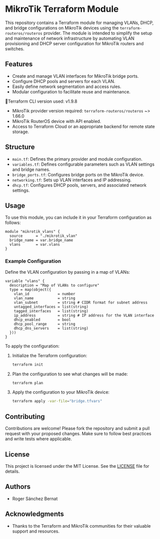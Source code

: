 # MikroTik Terraform Module

This repository contains a Terraform module for managing VLANs, DHCP, and bridge configurations on MikroTik devices using the `terraform-routeros/routeros` provider. The module is intended to simplify the setup and maintenance of network infrastructure by automating VLAN provisioning and DHCP server configuration for MikroTik routers and switches.

## Features
- Create and manage VLAN interfaces for MikroTik bridge ports.
- Configure DHCP pools and servers for each VLAN.
- Easily define network segmentation and access rules.
- Modular configuration to facilitate reuse and maintenance.

Terraform CLI version used: v1.9.8
- MikroTik provider version required: `terraform-routeros/routeros` ~> 1.66.0
- MikroTik RouterOS device with API enabled.
- Access to Terraform Cloud or an appropriate backend for remote state storage.

## Structure
- `main.tf`: Defines the primary provider and module configuration.
- `variables.tf`: Defines configurable parameters such as VLAN settings and bridge names.
- `bridge_ports.tf`: Configures bridge ports on the MikroTik device.
- `networking.tf`: Sets up VLAN interfaces and IP addressing.
- `dhcp.tf`: Configures DHCP pools, servers, and associated network settings.

## Usage
To use this module, you can include it in your Terraform configuration as follows:

```hcl
module "mikrotik_vlans" {
  source      = "./mikrotik_vlan"
  bridge_name = var.bridge_name
  vlans       = var.vlans
}
```

### Example Configuration
Define the VLAN configuration by passing in a map of VLANs:

```hcl
variable "vlans" {
  description = "Map of VLANs to configure"
  type = map(object({
    vlan_id             = number
    vlan_name           = string
    vlan_subnet         = string # CIDR format for subnet address
    untagged_interfaces = list(string)
    tagged_interfaces   = list(string)
    ip_address          = string # IP address for the VLAN interface
    dhcp_enabled        = bool
    dhcp_pool_range     = string
    dhcp_dns_servers    = list(string)
  }))
}
```

To apply the configuration:

1. Initialize the Terraform configuration:
   ```sh
   terraform init
   ```

2. Plan the configuration to see what changes will be made:
   ```sh
   terraform plan
   ```

3. Apply the configuration to your MikroTik device:
   ```sh
   terraform apply -var-file="bridge.tfvars"
   ```


## Contributing
Contributions are welcome! Please fork the repository and submit a pull request with your proposed changes. Make sure to follow best practices and write tests where applicable.

## License
This project is licensed under the MIT License. See the [LICENSE](LICENSE) file for details.

## Authors
- Roger Sánchez Bernat

## Acknowledgments
- Thanks to the Terraform and MikroTik communities for their valuable support and resources.